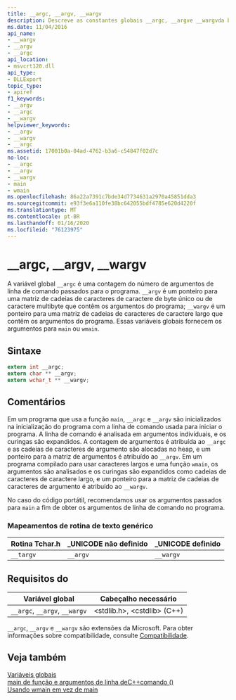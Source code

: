 ```yaml
---
title: __argc, __argv, __wargv
description: Descreve as constantes globais __argc, __argve __wargvda biblioteca de tempo de execução da Microsoft C.
ms.date: 11/04/2016
api_name:
- __wargv
- __argv
- __argc
api_location:
- msvcrt120.dll
api_type:
- DLLExport
topic_type:
- apiref
f1_keywords:
- __argv
- __argc
- __wargv
helpviewer_keywords:
- __argv
- __wargv
- __argc
ms.assetid: 17001b0a-04ad-4762-b3a6-c54847f02d7c
no-loc:
- __argc
- __argv
- __wargv
- main
- wmain
ms.openlocfilehash: 86a22a7391c7bde34d7734631a2970a45851dda3
ms.sourcegitcommit: e93f3e6a110fe38bc642055bdf4785e620d4220f
ms.translationtype: MT
ms.contentlocale: pt-BR
ms.lasthandoff: 01/16/2020
ms.locfileid: "76123975"
---
```

# <a name="opno-loc__argc-opno-loc__argv-opno-loc__wargv"></a>__argc, __argv, __wargv

A variável global `__argc` é uma contagem do número de argumentos de linha de comando passados para o programa. `__argv` é um ponteiro para uma matriz de cadeias de caracteres de caractere de byte único ou de caractere multibyte que contêm os argumentos do programa; `__wargv` é um ponteiro para uma matriz de cadeias de caracteres de caractere largo que contêm os argumentos do programa. Essas variáveis globais fornecem os argumentos para `main` ou `wmain`.

## <a name="syntax"></a>Sintaxe

```C
extern int __argc;
extern char ** __argv;
extern wchar_t ** __wargv;
```

## <a name="remarks"></a>Comentários

Em um programa que usa a função `main`, `__argc` e `__argv` são inicializados na inicialização do programa com a linha de comando usada para iniciar o programa. A linha de comando é analisada em argumentos individuais, e os curingas são expandidos. A contagem de argumentos é atribuída ao `__argc` e as cadeias de caracteres de argumento são alocadas no heap, e um ponteiro para a matriz de argumentos é atribuído ao `__argv`. Em um programa compilado para usar caracteres largos e uma função `wmain`, os argumentos são analisados e os curingas são expandidos como cadeias de caracteres de caractere largo, e um ponteiro para a matriz de cadeias de caracteres de argumento é atribuído ao `__wargv`.

No caso do código portátil, recomendamos usar os argumentos passados para `main` a fim de obter os argumentos de linha de comando no programa.

### <a name="generic-text-routine-mappings"></a>Mapeamentos de rotina de texto genérico

|Rotina Tchar.h|_UNICODE não definido|_UNICODE definido|
|---------------------|---------------------------|-----------------------|
|`__targv`|`__argv`|`__wargv`|

## <a name="requirements"></a>Requisitos do

|Variável global|Cabeçalho necessário|
|---------------------|---------------------|
|`__argc`, `__argv`, `__wargv`|\<stdlib.h>, \<cstdlib> (C++)|

`__argc`, `__argv` e `__wargv` são extensões da Microsoft. Para obter informações sobre compatibilidade, consulte [Compatibilidade](../c-runtime-library/compatibility.md).

## <a name="see-also"></a>Veja também

[Variáveis globais](../c-runtime-library/global-variables.md)\
[main de função e argumentos de linha deC++comando ()](../cpp/main-function-command-line-args.md)\
[Usando wmain em vez de main](../cpp/using-wmain-instead-of-main.md)
